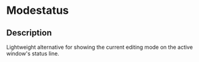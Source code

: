 Modestatus
==========

Description
-----------
Lightweight alternative for showing the current editing mode on the active
window's status line.
